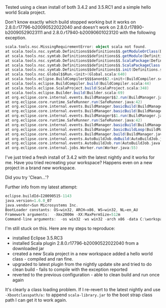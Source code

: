 Tested using a clean install of both 3.4.2 and 3.5.RC1 and a simple hello world Scala project.

Don't know exactly which build stopped working but it works on 2.8.0.r17796-b20090522022040 and doesn't work on 2.8.0.r17890-b20090529023111 and 2.8.0.r17940-b20090601023120 with the following exception.

```scala
scala.tools.nsc.MissingRequirementError: object scala not found.
at scala.tools.nsc.symtab.Definitions$$definitions$$.getModuleOrClass(Definitions.scala:407)
at scala.tools.nsc.symtab.Definitions$$definitions$$.getModule(Definitions.scala:352)
at scala.tools.nsc.symtab.Definitions$$definitions$$.ScalaPackage(Definitions.scala:37)
at scala.tools.nsc.symtab.Definitions$$definitions$$.ScalaPackageClass(Definitions.scala:38)
at scala.tools.nsc.symtab.Definitions$$definitions$$.init(Definitions.scala:715)
at scala.tools.nsc.Global$$Run.<init>(Global.scala:640)
at scala.tools.eclipse.BuildCompiler$$$$anon$$2.<init>(BuildCompiler.scala:44)
at scala.tools.eclipse.BuildCompiler.build(BuildCompiler.scala:44)
at scala.tools.eclipse.ScalaProject.build(ScalaProject.scala:348)
at scala.tools.eclipse.Builder.build(Builder.scala:69)
at org.eclipse.core.internal.events.BuildManager$$2.run(BuildManager.java:627)
at org.eclipse.core.runtime.SafeRunner.run(SafeRunner.java:42)
at org.eclipse.core.internal.events.BuildManager.basicBuild(BuildManager.java:170)
at org.eclipse.core.internal.events.BuildManager.basicBuild(BuildManager.java:201)
at org.eclipse.core.internal.events.BuildManager$$1.run(BuildManager.java:253)
at org.eclipse.core.runtime.SafeRunner.run(SafeRunner.java:42)
at org.eclipse.core.internal.events.BuildManager.basicBuild(BuildManager.java:256)
at org.eclipse.core.internal.events.BuildManager.basicBuildLoop(BuildManager.java:309)
at org.eclipse.core.internal.events.BuildManager.build(BuildManager.java:341)
at org.eclipse.core.internal.events.AutoBuildJob.doBuild(AutoBuildJob.java:140)
at org.eclipse.core.internal.events.AutoBuildJob.run(AutoBuildJob.java:238)
at org.eclipse.core.internal.jobs.Worker.run(Worker.java:55)
```
I've just tried a fresh install of 3.4.2 with the latest nightly and it works for me. Have you tried recreating your workspace?
Happens even on a new project in a brand new workspace.

Did you try 'Clean...'?

Further info from my latest attempt:

```scala
eclipse.buildId=I20090515-1143
java.version=1.6.0_07
java.vendor=Sun Microsystems Inc.
BootLoader constants: OS=win32, ARCH=x86, WS=win32, NL=en_AU
Framework arguments:  -Xmx2000m -XX:MaxPermSize=512m
Command-line arguments:  -os win32 -ws win32 -arch x86 -data C:\workspace-test2 -Xmx2000m -XX:MaxPermSize=512m

```
I'm still stuck on this.  Here are my steps to reproduce:

 * installed Eclipse 3.5.RC3
 * installed Scala plugin 2.8.0.r17796-b20090522022040 from a downloaded jar
 * created a new Scala project in a new workspace added a hello world class - compiled and ran fine.
 * upgraded to latest plugin from the nightly update site and tried to do clean build - fails to compile with the exception reported
 * reverted to the previous configuration - able to clean build and run once again

It's clearly a class loading problem.  If I re-revert to the latest nightly and use `-Xbootclasspath/a:` to append `scala-library.jar` to the boot strap class path I can get it to work again.
